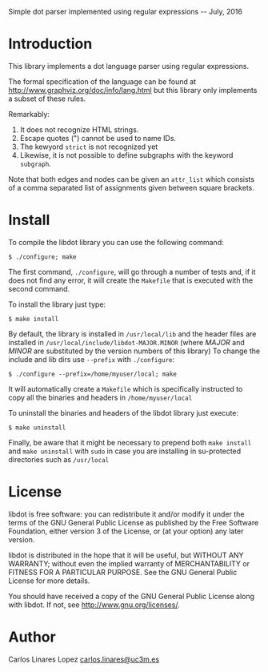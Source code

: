 Simple dot parser implemented using regular expressions -- July, 2016


# Introduction #

This library implements a dot language parser using regular
expressions.

The formal specification of the language can be found at
http://www.graphviz.org/doc/info/lang.html but this library only
implements a subset of these rules.

Remarkably:

1. It does not recognize HTML strings.
2. Escape quotes (\") cannot be used to name IDs.
3. The kewyord `strict` is not recognized yet
4. Likewise, it is not possible to define subgraphs with the keyword `subgraph`.

Note that both edges and nodes can be given an `attr_list` which
consists of a comma separated list of assignments given between square
brackets.


# Install #

To compile the libdot library you can use the following command:

    $ ./configure; make

The first command, `./configure`, will go through a number of tests
and, if it does not find any error, it will create the `Makefile` that
is executed with the second command.

To install the library just type:

    $ make install

By default, the library is installed in `/usr/local/lib` and the
header files are installed in `/usr/local/include/libdot-MAJOR.MINOR`
(where *MAJOR* and *MINOR* are substituted by the version numbers of
this library) To change the include and lib dirs use `--prefix` with
`./configure`:

    $ ./configure --prefix=/home/myuser/local; make

It will automatically create a `Makefile` which is specifically
instructed to copy all the binaries and headers in
`/home/myuser/local`

To uninstall the binaries and headers of the libdot library just
execute:

    $ make uninstall

Finally, be aware that it might be necessary to prepend both `make
install` and `make uninstall` with `sudo` in case you are installing
in su-protected directories such as `/usr/local`


# License #

libdot is free software: you can redistribute it and/or modify it
under the terms of the GNU General Public License as published by the
Free Software Foundation, either version 3 of the License, or (at your
option) any later version.

libdot is distributed in the hope that it will be useful, but
WITHOUT ANY WARRANTY; without even the implied warranty of
MERCHANTABILITY or FITNESS FOR A PARTICULAR PURPOSE.  See the GNU
General Public License for more details.

You should have received a copy of the GNU General Public License
along with libdot.  If not, see <http://www.gnu.org/licenses/>.


# Author #

Carlos Linares Lopez <carlos.linares@uc3m.es>

